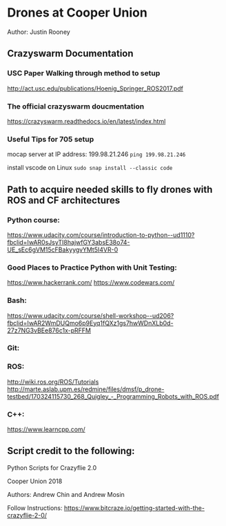 # Drones at Cooper Union
Author: Justin Rooney

## Crazyswarm Documentation

### USC Paper Walking through method to setup
http://act.usc.edu/publications/Hoenig_Springer_ROS2017.pdf

### The official crazyswarm doucmentation
https://crazyswarm.readthedocs.io/en/latest/index.html

### Useful Tips for 705 setup
mocap server at IP address: 199.98.21.246
`ping 199.98.21.246`

install vscode on Linux
`sudo snap install --classic code`

## Path to acquire needed skills to fly drones with ROS and CF architectures

### Python course:
https://www.udacity.com/course/introduction-to-python--ud1110?fbclid=IwAR0sJsyTI8hajwfGY3absE38o74-UE_sEc6gVM15cFBakyygvYMt5I4VR-0

### Good Places to Practice Python with Unit Testing:
https://www.hackerrank.com/
https://www.codewars.com/

### Bash:
https://www.udacity.com/course/shell-workshop--ud206?fbclid=IwAR2WmDUQmo6p9Eyq1fQXz1gs7hwWDnXLb0d-27z7NG3vBEe876c1x-pRFFM

### Git:

### ROS:
http://wiki.ros.org/ROS/Tutorials
http://marte.aslab.upm.es/redmine/files/dmsf/p_drone-testbed/170324115730_268_Quigley_-_Programming_Robots_with_ROS.pdf

### C++:
https://www.learncpp.com/





## Script credit to the following:

Python Scripts for Crazyflie 2.0

Cooper Union 2018

Authors: Andrew Chin and Andrew Mosin

Follow Instructions: https://www.bitcraze.io/getting-started-with-the-crazyflie-2-0/
